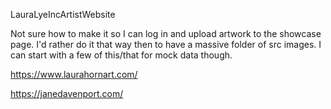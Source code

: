 LauraLyeIncArtistWebsite



Not sure how to make it so I can log in and upload artwork to the showcase page. I'd rather do it that way then to have a massive folder of src images.  I can start with a few of this/that for mock data though.


https://www.laurahornart.com/

https://janedavenport.com/
